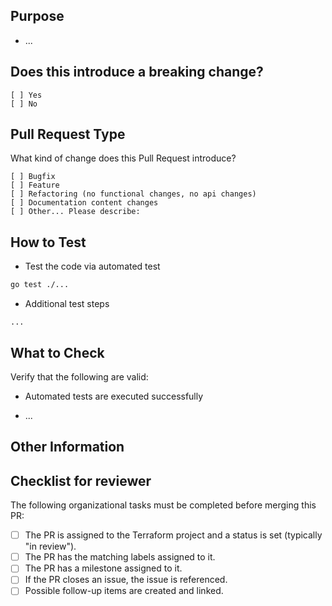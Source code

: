 ## Purpose
<!-- Describe the intention of the changes being proposed. What problem does it solve or functionality does it add? -->
- ...

## Does this introduce a breaking change?
<!-- Mark one with an "x". -->
```
[ ] Yes
[ ] No
```

## Pull Request Type

What kind of change does this Pull Request introduce?
<!-- Please check the one that applies to this PR using "X". -->
```
[ ] Bugfix
[ ] Feature
[ ] Refactoring (no functional changes, no api changes)
[ ] Documentation content changes
[ ] Other... Please describe:
```

## How to Test

- Test the code via automated test

```bash
go test ./...
```

<!-- Add additional steps if applicable -->
- Additional test steps

```
...
```

## What to Check

Verify that the following are valid:

- Automated tests are executed successfully
<!-- Add additional conditions if applicable -->
- ...

## Other Information
<!-- Add any other helpful information that may be needed here. -->

## Checklist for reviewer

<!-- This checklist needs to completed by the reviewer of the PR -->
The following organizational tasks must be completed before merging this PR:

- [ ] The PR is assigned to the Terraform project and a status is set (typically "in review").
- [ ] The PR has the matching labels assigned to it.
- [ ] The PR has a milestone assigned to it.
- [ ] If the PR closes an issue, the issue is referenced.
- [ ] Possible follow-up items are created and linked.
